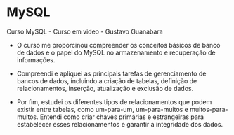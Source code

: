 # MySQL
Curso MySQL - Curso em video - Gustavo Guanabara

- O curso me proporcinou compreender os conceitos básicos de banco de dados e o papel do MySQL no armazenamento e recuperação de informações. 

- Compreendi e apliquei as principais tarefas de gerenciamento de bancos de dados, incluindo a criação de tabelas, definição de relacionamentos, inserção, atualização e exclusão de dados. 

- Por fim, estudei os diferentes tipos de relacionamentos que podem existir entre tabelas, como um-para-um, um-para-muitos e muitos-para-muitos. Entendi como criar chaves primárias e estrangeiras para estabelecer esses relacionamentos e garantir a integridade dos dados.

